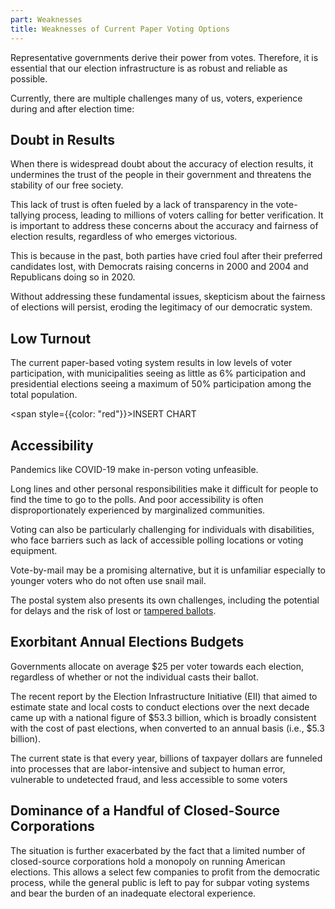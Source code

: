 ```yaml
---
part: Weaknesses
title: Weaknesses of Current Paper Voting Options
---
```


Representative governments derive their power from votes. Therefore, it is essential that our election infrastructure is as robust and reliable as possible.

Currently, there are multiple challenges many of us, voters, experience during and after election time:

## Doubt in Results

When there is widespread doubt about the accuracy of election results, it undermines the trust of the people in their government and threatens the stability of our free society.

This lack of trust is often fueled by a lack of transparency in the vote-tallying process, leading to millions of voters calling for better verification. It is important to address these concerns about the accuracy and fairness of election results, regardless of who emerges victorious.

This is because in the past, both parties have cried foul after their preferred candidates lost, with Democrats raising concerns in 2000 and 2004 and Republicans doing so in 2020.

Without addressing these fundamental issues, skepticism about the fairness of elections will persist, eroding the legitimacy of our democratic system.

## Low Turnout

The current paper-based voting system results in low levels of voter participation, with municipalities seeing as little as 6% participation and presidential elections seeing a maximum of 50% participation among the total population.

<span style={{color: "red"}}>INSERT CHART</span>

## Accessibility

Pandemics like COVID-19 make in-person voting unfeasible.

Long lines and other personal responsibilities make it difficult for people to find the time to go to the polls. And poor accessibility is often disproportionately experienced by marginalized communities.

Voting can also be particularly challenging for individuals with disabilities, who face barriers such as lack of accessible polling locations or voting equipment.

Vote-by-mail may be a promising alternative, but it is unfamiliar especially to younger voters who do not often use snail mail.

The postal system also presents its own challenges, including the potential for delays and the risk of lost or [tampered ballots](https://en.wikipedia.org/wiki/Postal_censorship).

## Exorbitant Annual Elections Budgets

Governments allocate on average $25 per voter towards each election, regardless of whether or not the individual casts their ballot.

​​The recent report by the Election Infrastructure Initiative (EII) that aimed to estimate state and local costs to conduct elections over the next decade came up with a national figure of $53.3 billion, which is broadly consistent with the cost of past elections, when converted to an annual basis (i.e., $5.3 billion).

The current state is that every year, billions of taxpayer dollars are funneled into processes that are labor-intensive and subject to human error, vulnerable to undetected fraud, and less accessible to some voters

## Dominance of a Handful of Closed-Source Corporations

The situation is further exacerbated by the fact that a limited number of closed-source corporations hold a monopoly on running American elections. This allows a select few companies to profit from the democratic process, while the general public is left to pay for subpar voting systems and bear the burden of an inadequate electoral experience.
